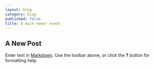 ```yaml
---
layout: blog
category: blog
published: false
title: A much newer event
---
```


## A New Post

Enter text in [Markdown](http://daringfireball.net/projects/markdown/). Use the toolbar above, or click the **?** button for formatting help.
